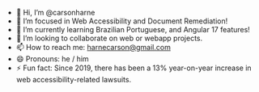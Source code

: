 - 👋 Hi, I’m @carsonharne
- 👀 I’m focused in Web Accessibility and Document Remediation!
- 🌱 I’m currently learning Brazilian Portuguese, and Angular 17 features!
- 💞️ I’m looking to collaborate on web or webapp projects.
- 📫 How to reach me: harnecarson@gmail.com
- 😄 Pronouns: he / him
- ⚡ Fun fact: Since 2019, there has been a 13% year-on-year increase in web accessibility-related lawsuits.
